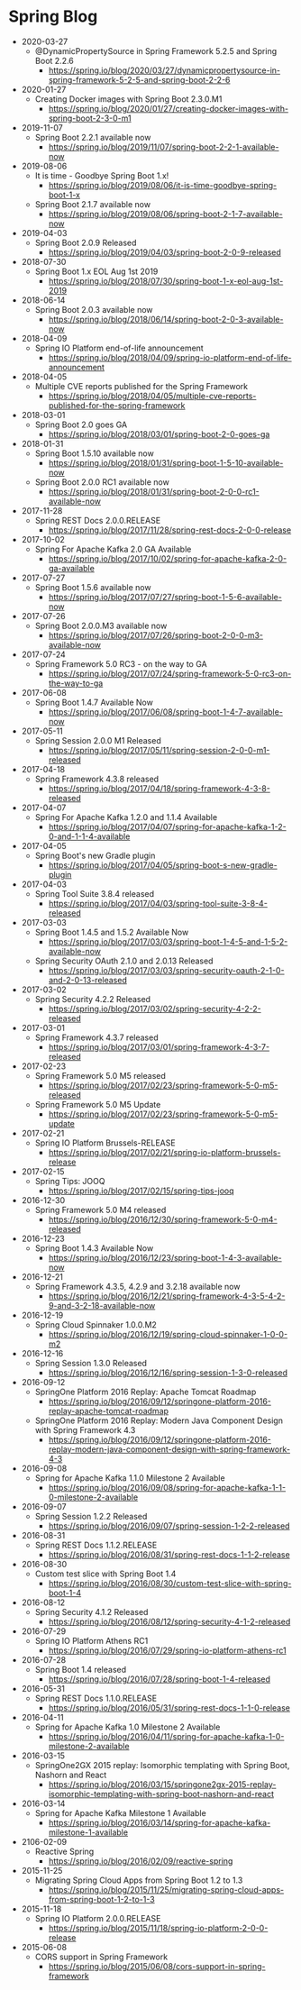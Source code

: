 # Spring Blog
* 2020-03-27
  * @DynamicPropertySource in Spring Framework 5.2.5 and Spring Boot 2.2.6
    * https://spring.io/blog/2020/03/27/dynamicpropertysource-in-spring-framework-5-2-5-and-spring-boot-2-2-6
* 2020-01-27
  * Creating Docker images with Spring Boot 2.3.0.M1
    * https://spring.io/blog/2020/01/27/creating-docker-images-with-spring-boot-2-3-0-m1
* 2019-11-07
  * Spring Boot 2.2.1 available now
    * https://spring.io/blog/2019/11/07/spring-boot-2-2-1-available-now
* 2019-08-06
  * It is time - Goodbye Spring Boot 1.x!
    * https://spring.io/blog/2019/08/06/it-is-time-goodbye-spring-boot-1-x
  * Spring Boot 2.1.7 available now
    * https://spring.io/blog/2019/08/06/spring-boot-2-1-7-available-now
* 2019-04-03
  * Spring Boot 2.0.9 Released
    * https://spring.io/blog/2019/04/03/spring-boot-2-0-9-released
* 2018-07-30
  * Spring Boot 1.x EOL Aug 1st 2019
    * https://spring.io/blog/2018/07/30/spring-boot-1-x-eol-aug-1st-2019
* 2018-06-14
  * Spring Boot 2.0.3 available now
    * https://spring.io/blog/2018/06/14/spring-boot-2-0-3-available-now
* 2018-04-09
  * Spring IO Platform end-of-life announcement
    * https://spring.io/blog/2018/04/09/spring-io-platform-end-of-life-announcement
* 2018-04-05
  * Multiple CVE reports published for the Spring Framework
    * https://spring.io/blog/2018/04/05/multiple-cve-reports-published-for-the-spring-framework
* 2018-03-01
  * Spring Boot 2.0 goes GA
    * https://spring.io/blog/2018/03/01/spring-boot-2-0-goes-ga
* 2018-01-31
  * Spring Boot 1.5.10 available now
    * https://spring.io/blog/2018/01/31/spring-boot-1-5-10-available-now
  * Spring Boot 2.0.0 RC1 available now
    * https://spring.io/blog/2018/01/31/spring-boot-2-0-0-rc1-available-now
* 2017-11-28
  * Spring REST Docs 2.0.0.RELEASE
    * https://spring.io/blog/2017/11/28/spring-rest-docs-2-0-0-release
* 2017-10-02
  * Spring For Apache Kafka 2.0 GA Available
    * https://spring.io/blog/2017/10/02/spring-for-apache-kafka-2-0-ga-available
* 2017-07-27
  * Spring Boot 1.5.6 available now
    * https://spring.io/blog/2017/07/27/spring-boot-1-5-6-available-now
* 2017-07-26
  * Spring Boot 2.0.0.M3 available now
    * https://spring.io/blog/2017/07/26/spring-boot-2-0-0-m3-available-now
* 2017-07-24
  * Spring Framework 5.0 RC3 - on the way to GA
    * https://spring.io/blog/2017/07/24/spring-framework-5-0-rc3-on-the-way-to-ga
* 2017-06-08
  * Spring Boot 1.4.7 Available Now
    * https://spring.io/blog/2017/06/08/spring-boot-1-4-7-available-now
* 2017-05-11
  * Spring Session 2.0.0 M1 Released
    * https://spring.io/blog/2017/05/11/spring-session-2-0-0-m1-released
* 2017-04-18
  * Spring Framework 4.3.8 released
     * https://spring.io/blog/2017/04/18/spring-framework-4-3-8-released
* 2017-04-07
  * Spring For Apache Kafka 1.2.0 and 1.1.4 Available
     * https://spring.io/blog/2017/04/07/spring-for-apache-kafka-1-2-0-and-1-1-4-available
* 2017-04-05
  * Spring Boot's new Gradle plugin
    * https://spring.io/blog/2017/04/05/spring-boot-s-new-gradle-plugin
* 2017-04-03
  * Spring Tool Suite 3.8.4 released
     * https://spring.io/blog/2017/04/03/spring-tool-suite-3-8-4-released
* 2017-03-03
  * Spring Boot 1.4.5 and 1.5.2 Available Now
    * https://spring.io/blog/2017/03/03/spring-boot-1-4-5-and-1-5-2-available-now
  * Spring Security OAuth 2.1.0 and 2.0.13 Released
    * https://spring.io/blog/2017/03/03/spring-security-oauth-2-1-0-and-2-0-13-released
* 2017-03-02
  * Spring Security 4.2.2 Released
    * https://spring.io/blog/2017/03/02/spring-security-4-2-2-released
* 2017-03-01
  * Spring Framework 4.3.7 released
    * https://spring.io/blog/2017/03/01/spring-framework-4-3-7-released
* 2017-02-23
  * Spring Framework 5.0 M5 released
    * https://spring.io/blog/2017/02/23/spring-framework-5-0-m5-released
  * Spring Framework 5.0 M5 Update
    * https://spring.io/blog/2017/02/23/spring-framework-5-0-m5-update
* 2017-02-21
  * Spring IO Platform Brussels-RELEASE
    * https://spring.io/blog/2017/02/21/spring-io-platform-brussels-release
* 2017-02-15
  * Spring Tips: JOOQ
    * https://spring.io/blog/2017/02/15/spring-tips-jooq
* 2016-12-30
  * Spring Framework 5.0 M4 released
    * https://spring.io/blog/2016/12/30/spring-framework-5-0-m4-released
* 2016-12-23
  * Spring Boot 1.4.3 Available Now
    * https://spring.io/blog/2016/12/23/spring-boot-1-4-3-available-now
* 2016-12-21
  * Spring Framework 4.3.5, 4.2.9 and 3.2.18 available now
    * https://spring.io/blog/2016/12/21/spring-framework-4-3-5-4-2-9-and-3-2-18-available-now
* 2016-12-19
  * Spring Cloud Spinnaker 1.0.0.M2
    * https://spring.io/blog/2016/12/19/spring-cloud-spinnaker-1-0-0-m2
* 2016-12-16
  * Spring Session 1.3.0 Released
    * https://spring.io/blog/2016/12/16/spring-session-1-3-0-released
* 2016-09-12
  * SpringOne Platform 2016 Replay: Apache Tomcat Roadmap
    * https://spring.io/blog/2016/09/12/springone-platform-2016-replay-apache-tomcat-roadmap
  * SpringOne Platform 2016 Replay: Modern Java Component Design with Spring Framework 4.3
    * https://spring.io/blog/2016/09/12/springone-platform-2016-replay-modern-java-component-design-with-spring-framework-4-3
* 2016-09-08
  * Spring for Apache Kafka 1.1.0 Milestone 2 Available
    * https://spring.io/blog/2016/09/08/spring-for-apache-kafka-1-1-0-milestone-2-available
* 2016-09-07
  * Spring Session 1.2.2 Released
    * https://spring.io/blog/2016/09/07/spring-session-1-2-2-released
* 2016-08-31
  * Spring REST Docs 1.1.2.RELEASE
    * https://spring.io/blog/2016/08/31/spring-rest-docs-1-1-2-release
* 2016-08-30
  * Custom test slice with Spring Boot 1.4
    * https://spring.io/blog/2016/08/30/custom-test-slice-with-spring-boot-1-4
* 2016-08-12
  * Spring Security 4.1.2 Released
    * https://spring.io/blog/2016/08/12/spring-security-4-1-2-released
* 2016-07-29
  * Spring IO Platform Athens RC1
    * https://spring.io/blog/2016/07/29/spring-io-platform-athens-rc1
* 2016-07-28
  * Spring Boot 1.4 released
    * https://spring.io/blog/2016/07/28/spring-boot-1-4-released
* 2016-05-31
  * Spring REST Docs 1.1.0.RELEASE
    * https://spring.io/blog/2016/05/31/spring-rest-docs-1-1-0-release
* 2016-04-11
  * Spring for Apache Kafka 1.0 Milestone 2 Available
    * https://spring.io/blog/2016/04/11/spring-for-apache-kafka-1-0-milestone-2-available
* 2016-03-15
  * SpringOne2GX 2015 replay: Isomorphic templating with Spring Boot, Nashorn and React
    * https://spring.io/blog/2016/03/15/springone2gx-2015-replay-isomorphic-templating-with-spring-boot-nashorn-and-react
* 2016-03-14
  * Spring for Apache Kafka Milestone 1 Available
    * https://spring.io/blog/2016/03/14/spring-for-apache-kafka-milestone-1-available
* 2106-02-09
  * Reactive Spring
    * https://spring.io/blog/2016/02/09/reactive-spring
* 2015-11-25
  * Migrating Spring Cloud Apps from Spring Boot 1.2 to 1.3
    * https://spring.io/blog/2015/11/25/migrating-spring-cloud-apps-from-spring-boot-1-2-to-1-3
* 2015-11-18
  * Spring IO Platform 2.0.0.RELEASE
    * https://spring.io/blog/2015/11/18/spring-io-platform-2-0-0-release
* 2015-06-08
  * CORS support in Spring Framework
    * https://spring.io/blog/2015/06/08/cors-support-in-spring-framework
